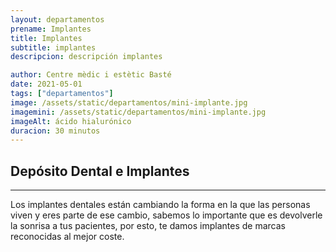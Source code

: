```yaml
---
layout: departamentos
prename: Implantes
title: Implantes
subtitle: implantes
descripcion: descripción implantes

author: Centre mèdic i estètic Basté
date: 2021-05-01
tags: ["departamentos"]
image: /assets/static/departamentos/mini-implante.jpg
imagemini: /assets/static/departamentos/mini-implante.jpg
imageAlt: ácido hialurónico
duracion: 30 minutos
---
```



##  Depósito Dental e Implantes
___




Los implantes dentales están cambiando la forma en la que las personas viven y eres parte de ese cambio, sabemos lo importante que es devolverle la sonrisa a tus pacientes, por esto, te damos implantes de marcas reconocidas al mejor coste.

